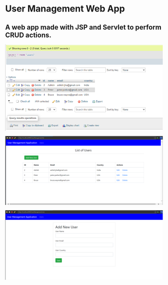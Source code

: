 # User Management Web App
## A web app made with JSP and Servlet to perform CRUD actions.

![screenShot1](./assets/p3.PNG)

![screenShot1](./assets/p2.PNG)

![screenShot1](./assets/p1.PNG)
